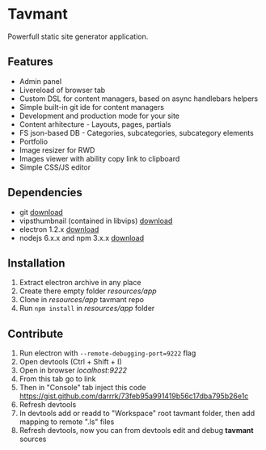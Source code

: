 # Tavmant

Powerfull static site generator application.

## Features

* Admin panel
* Livereload of browser tab
* Custom DSL for content managers, based on async handlebars helpers
* Simple built-in git ide for content managers
* Development and production mode for your site
* Content arhitecture - Layouts, pages, partials
* FS json-based DB - Categories, subcategories, subcategory elements
* Portfolio
* Image resizer for RWD
* Images viewer with ability copy link to clipboard
* Simple CSS/JS editor

## Dependencies

* git [download](https://git-scm.com/)
* vipsthumbnail (contained in libvips) [download](http://www.vips.ecs.soton.ac.uk/index.php?title=Stable#Installing)
* electron 1.2.x [download](https://github.com/electron/electron/releases/tag/v1.2.6)
* nodejs 6.x.x and npm 3.x.x [download](https://nodejs.org/en/download/)

## Installation

1. Extract electron archive in any place
2. Create there empty folder *resources/app*
3. Clone in *resources/app* tavmant repo
4. Run `npm install` in *resources/app* folder

## Contribute

1. Run electron with `--remote-debugging-port=9222` flag
2. Open devtools (Ctrl + Shift + I)
3. Open in browser *localhost:9222*
4. From this tab go to link
5. Then in "Console" tab inject this code https://gist.github.com/darrrk/73feb95a991419b56c17dba795b26e1c
6. Refresh devtools
6. In devtools add or readd to "Workspace" root tavmant folder, then add mapping to remote ".ls" files
7. Refresh devtools, now you can from devtools edit and debug **tavmant** sources
